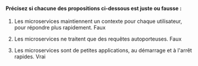 #### Précisez si chacune des propositions ci-dessous est juste ou fausse :
1. Les microservices maintiennent un contexte pour chaque utilisateur, pour répondre plus rapidement.
Faux

2. Les microservices ne traitent que des requêtes autoporteuses.
Faux 

3. Les microservices sont de petites applications, au démarrage et à l'arrêt rapides.
Vrai

